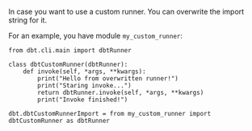 In case you want to use a custom runner. You can overwrite the import string for it.

For an example, you have module `my_custom_runner`:

```
from dbt.cli.main import dbtRunner

class dbtCustomRunner(dbtRunner):
    def invoke(self, *args, **kwargs):
        print("Hello from overwritten runner!")
        print("Staring invoke...")
        return dbtRunner.invoke(self, *args, **kwargs)
        print("Invoke finished!")

dbt.dbtCustomRunnerImport = from my_custom_runner import dbtCustomRunner as dbtRunner
```
